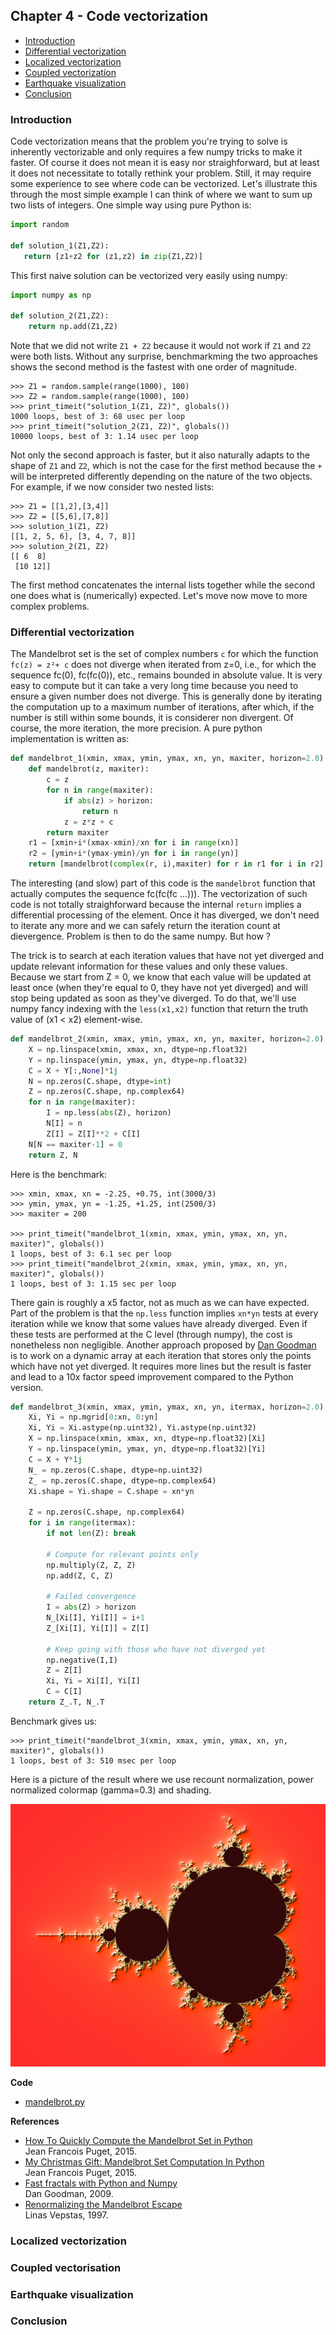 ## Chapter 4 - Code vectorization

* [Introduction](#introduction)
* [Differential vectorization](#differential)
* [Localized vectorization](#localized)
* [Coupled vectorization](#coupled)
* [Earthquake visualization](#earthquake)
* [Conclusion](#conclusion)

### Introduction <a name="introduction"></a>

Code vectorization means that the problem you're trying to solve is inherently
vectorizable and only requires a few numpy tricks to make it faster. Of course
it does not mean it is easy nor straighforward, but at least it does not
necessitate to totally rethink your problem. Still, it may require some
experience to see where code can be vectorized. Let's illustrate this through
the most simple example I can think of where we want to sum up two lists of
integers. One simple way using pure Python is:

```Python
import random

def solution_1(Z1,Z2):
   return [z1+z2 for (z1,z2) in zip(Z1,Z2)]
```

This first naive solution can be vectorized very easily using numpy:

```Python
import numpy as np
    
def solution_2(Z1,Z2):
    return np.add(Z1,Z2)
```
    
Note that we did not write `Z1 + Z2` because it would not work if `Z1` and `Z2`
were both lists. Without any surprise, benchmarkming the two approaches shows
the second method is the fastest with one order of magnitude.

```Pycon
>>> Z1 = random.sample(range(1000), 100)
>>> Z2 = random.sample(range(1000), 100)
>>> print_timeit("solution_1(Z1, Z2)", globals())
1000 loops, best of 3: 68 usec per loop
>>> print_timeit("solution_2(Z1, Z2)", globals())
10000 loops, best of 3: 1.14 usec per loop
```
    
Not only the second approach is faster, but it also naturally adapts to the
shape of `Z1` and `Z2`, which is not the case for the first method because the
`+` will be interpreted differently depending on the nature of the
two objects. For example, if we now consider two nested lists:

```Pycon
>>> Z1 = [[1,2],[3,4]]
>>> Z2 = [[5,6],[7,8]]
>>> solution_1(Z1, Z2)
[[1, 2, 5, 6], [3, 4, 7, 8]]
>>> solution_2(Z1, Z2)
[[ 6  8]
 [10 12]]
```

The first method concatenates the internal lists together while the second one
does what is (numerically) expected. Let's move now move to more complex
problems.


### Differential vectorization <a name="differential"></a>

The Mandelbrot set is the set of complex numbers `c` for which the function
`fc(z) = z²+ c` does not diverge when iterated from z=0, i.e., for which the
sequence fc(0), fc(fc(0)), etc., remains bounded in absolute value. It is very
easy to compute but it can take a very long time because you need to ensure a
given number does not diverge. This is generally done by iterating the
computation up to a maximum number of iterations, after which, if the number is
still within some bounds, it is considerer non divergent. Of course, the more
iteration, the more precision. A pure python implementation is written as:

```Python
def mandelbrot_1(xmin, xmax, ymin, ymax, xn, yn, maxiter, horizon=2.0):
    def mandelbrot(z, maxiter):
        c = z
        for n in range(maxiter):
            if abs(z) > horizon:
                return n
            z = z*z + c
        return maxiter
    r1 = [xmin+i*(xmax-xmin)/xn for i in range(xn)]
    r2 = [ymin+i*(ymax-ymin)/yn for i in range(yn)]
    return [mandelbrot(complex(r, i),maxiter) for r in r1 for i in r2]
```

The interesting (and slow) part of this code is the `mandelbrot` function that
actually computes the sequence fc(fc(fc ...))). The vectorization of such code
is not totally straighforward because the internal `return` implies a
differential processing of the element. Once it has diverged, we don't need to
iterate any more and we can safely return the iteration count at
dievergence. Problem is then to do the same numpy. But how ?

The trick is to search at each iteration values that have not yet diverged and
update relevant information for these values and only these values. Because we
start from Z = 0, we know that each value will be updated at least once (when
they're equal to 0, they have not yet diverged) and will stop being updated as
soon as they've diverged. To do that, we'll use numpy fancy indexing with the
`less(x1,x2)` function that return the truth value of (x1 < x2) element-wise.

```Python
def mandelbrot_2(xmin, xmax, ymin, ymax, xn, yn, maxiter, horizon=2.0):
    X = np.linspace(xmin, xmax, xn, dtype=np.float32)
    Y = np.linspace(ymin, ymax, yn, dtype=np.float32)
    C = X + Y[:,None]*1j
    N = np.zeros(C.shape, dtype=int)
    Z = np.zeros(C.shape, np.complex64)
    for n in range(maxiter):
        I = np.less(abs(Z), horizon)
        N[I] = n
        Z[I] = Z[I]**2 + C[I]
    N[N == maxiter-1] = 0
    return Z, N
```

Here is the benchmark:

```Pycon
>>> xmin, xmax, xn = -2.25, +0.75, int(3000/3)
>>> ymin, ymax, yn = -1.25, +1.25, int(2500/3)
>>> maxiter = 200

>>> print_timeit("mandelbrot_1(xmin, xmax, ymin, ymax, xn, yn, maxiter)", globals())
1 loops, best of 3: 6.1 sec per loop
>>> print_timeit("mandelbrot_2(xmin, xmax, ymin, ymax, xn, yn, maxiter)", globals())
1 loops, best of 3: 1.15 sec per loop
```

There gain is roughly a x5 factor, not as much as we can have expected. Part of
the problem is that the `np.less` function implies `xn*yn` tests at every
iteration while we know that some values have already diverged. Even if these
tests are performed at the C level (through numpy), the cost is nonetheless non
negligible. Another approach proposed
by [Dan Goodman](https://thesamovar.wordpress.com/) is to work on a dynamic
array at each iteration that stores only the points which have not yet
diverged. It requires more lines but the result is faster and lead to a 10x
factor speed improvement compared to the Python version.

```Python
def mandelbrot_3(xmin, xmax, ymin, ymax, xn, yn, itermax, horizon=2.0):
    Xi, Yi = np.mgrid[0:xn, 0:yn]
    Xi, Yi = Xi.astype(np.uint32), Yi.astype(np.uint32)
    X = np.linspace(xmin, xmax, xn, dtype=np.float32)[Xi]
    Y = np.linspace(ymin, ymax, yn, dtype=np.float32)[Yi]
    C = X + Y*1j
    N_ = np.zeros(C.shape, dtype=np.uint32)
    Z_ = np.zeros(C.shape, dtype=np.complex64)
    Xi.shape = Yi.shape = C.shape = xn*yn

    Z = np.zeros(C.shape, np.complex64)
    for i in range(itermax):
        if not len(Z): break

        # Compute for relevant points only
        np.multiply(Z, Z, Z)
        np.add(Z, C, Z)

        # Failed convergence
        I = abs(Z) > horizon
        N_[Xi[I], Yi[I]] = i+1
        Z_[Xi[I], Yi[I]] = Z[I]

        # Keep going with those who have not diverged yet
        np.negative(I,I)
        Z = Z[I]
        Xi, Yi = Xi[I], Yi[I]
        C = C[I]
    return Z_.T, N_.T
```

Benchmark gives us:

```Pycon
>>> print_timeit("mandelbrot_3(xmin, xmax, ymin, ymax, xn, yn, maxiter)", globals())
1 loops, best of 3: 510 msec per loop
```

Here is a picture of the result where we use recount normalization, power
normalized colormap (gamma=0.3) and shading.

![](../pics/mandelbrot.png)

**Code**

  * [mandelbrot.py](../code/mandelbrot.py)

**References**

* [How To Quickly Compute the Mandelbrot Set in Python](https://www.ibm.com/developerworks/community/blogs/jfp/entry/How_To_Compute_Mandelbrodt_Set_Quickly?lang=en)  
  Jean Francois Puget, 2015.
* [My Christmas Gift: Mandelbrot Set Computation In Python](https://www.ibm.com/developerworks/community/blogs/jfp/entry/My_Christmas_Gift?lang=en)  
  Jean Francois Puget, 2015.
* [Fast fractals with Python and Numpy](https://thesamovar.wordpress.com/2009/03/22/fast-fractals-with-python-and-numpy/)  
  Dan Goodman, 2009.
* [Renormalizing the Mandelbrot Escape](http://linas.org/art-gallery/escape/escape.html)  
  Linas Vepstas, 1997.



### Localized vectorization <a name="localized"></a>


### Coupled vectorisation <a name="coupled"></a>


### Earthquake visualization <a name="earthquake"></a>


### Conclusion <a name="conclusion"></a>
